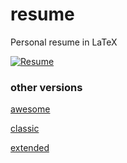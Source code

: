 # resume
Personal resume in LaTeX

[![Resume](https://img.shields.io/badge/resume-pdf-green.svg)](https://raw.githubusercontent.com/samtay/resume/master/default/resume.pdf)

### other versions
[awesome](https://raw.githubusercontent.com/samtay/resume/master/awesome/resume.pdf)

[classic](https://raw.githubusercontent.com/samtay/resume/master/classic/resume.pdf)

[extended](https://raw.githubusercontent.com/samtay/resume/master/awesome/resume_extended.pdf)
